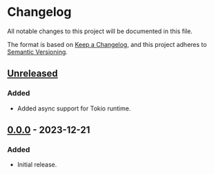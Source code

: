 # Changelog

All notable changes to this project will be documented in this file.

The format is based on [Keep a Changelog](https://keepachangelog.com/en/1.0.0/),
and this project adheres to [Semantic Versioning](https://semver.org/spec/v2.0.0.html).

## [Unreleased]

### Added

- Added async support for Tokio runtime.

## [0.0.0] - 2023-12-21

### Added

- Initial release.

[Unreleased]: https://github.com/chksum-rs/sha2-384/compare/v0.0.0...HEAD
[0.0.0]: https://github.com/chksum-rs/sha2-384/releases/tag/v0.0.0
